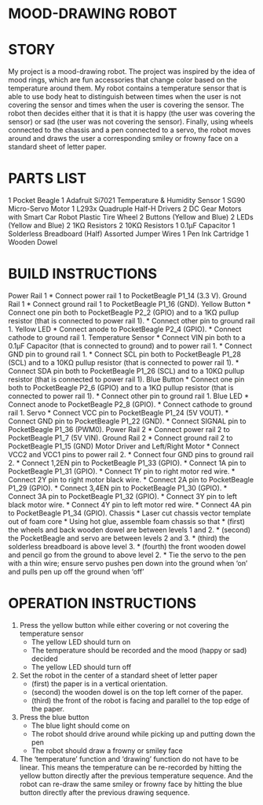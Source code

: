 # MOOD-DRAWING ROBOT


# STORY

My project is a mood-drawing robot. The project was inspired by the idea of 
mood rings, which are fun accessories that change color based on the 
temperature around them. My robot contains a temperature sensor that is able to 
use body heat to distinguish between times when the user is not covering the 
sensor and times when the user is covering the sensor. The robot then decides 
either that it is that it is happy (the user was covering the sensor) or sad 
(the user was not covering the sensor). Finally, using wheels connected to the 
chassis and a pen connected to a servo, the robot moves around and draws the 
user a corresponding smiley or frowny face on a standard sheet of letter paper.


# PARTS LIST

1 Pocket Beagle
1 Adafruit Si7021 Temperature & Humidity Sensor
1 SG90 Micro-Servo Motor
1 L293x Quadruple Half-H Drivers
2 DC Gear Motors with Smart Car Robot Plastic Tire Wheel
2 Buttons (Yellow and Blue)
2 LEDs (Yellow and Blue)
2 1KΩ Resistors
2 10KΩ Resistors
1 0.1μF Capacitor
1 Solderless Breadboard (Half)
Assorted Jumper Wires
1 Pen Ink Cartridge
1 Wooden Dowel


# BUILD INSTRUCTIONS

Power Rail 1
    * Connect power rail 1 to PocketBeagle P1_14 (3.3 V).
Ground Rail 1
    * Connect ground rail 1 to PocketBeagle P1_16 (GND).
Yellow Button
    * Connect one pin both to PocketBeagle P2_2 (GPIO) and to a 1KΩ pullup 
      resistor (that is connected to power rail 1).
    * Connect other pin to ground rail 1.
Yellow LED
    * Connect anode to PocketBeagle P2_4 (GPIO).
    * Connect cathode to ground rail 1.
Temperature Sensor
    * Connect VIN pin both to a 0.1μF Capacitor (that is connected to ground) 
      and to power rail 1.
    * Connect GND pin to ground rail 1.
    * Connect SCL pin both to PocketBeagle P1_28 (SCL) and to a 10KΩ pullup 
      resistor (that is connected to power rail 1).
    * Connect SDA pin both to PocketBeagle P1_26 (SCL) and to a 10KΩ pullup 
      resistor (that is connected to power rail 1).
Blue Button
    * Connect one pin both to PocketBeagle P2_6 (GPIO) and to a 1KΩ pullup 
        resistor (that is connected to power rail 1).
    * Connect other pin to ground rail 1.
Blue LED
    * Connect anode to PocketBeagle P2_8 (GPIO).
    * Connect cathode to ground rail 1.
Servo
    * Connect VCC pin to PocketBeagle P1_24 (5V VOUT).
    * Connect GND pin to PocketBeagle P1_22 (GND).
    * Connect SIGNAL pin to PocketBeagle P1_36 (PWM0).
Power Rail 2
    * Connect power rail 2 to PocketBeagle P1_7 (5V VIN).
Ground Rail 2
    * Connect ground rail 2 to PocketBeagle P1_15 (GND)
Motor Driver and Left/Right Motor
    * Connect VCC2 and VCC1 pins to power rail 2.
    * Connect four GND pins to ground rail 2.
    * Connect 1,2EN pin to PocketBeagle P1_33 (GPIO).
    * Connect 1A pin to PocketBeagle P1_31 (GPIO).
    * Connect 1Y pin to right motor red wire.
    * Connect 2Y pin to right motor black wire.
    * Connect 2A pin to PocketBeagle P1_29 (GPIO).
    * Connect 3,4EN pin to PocketBeagle P1_30 (GPIO).
    * Connect 3A pin to PocketBeagle P1_32 (GPIO).
    * Connect 3Y pin to left black motor wire.
    * Connect 4Y pin to left motor red wire.
    * Connect 4A pin to PocketBeagle P1_34 (GPIO).
Chassis
    * Laser cut chassis vector template out of foam core
    * Using hot glue, assemble foam chassis so that 
    * (first) the wheels and back wooden dowel are between levels 1 and 2.
    * (second) the PocketBeagle and servo are between levels 2 and 3.
    * (third) the solderless breadboard is above level 3.
    * (fourth) the front wooden dowel and pencil go from the ground to above 
      level 2.
    * Tie the servo to the pen with a thin wire; ensure servo pushes pen down 
      into the ground when ‘on’ and pulls pen up off the ground when ‘off’
      

# OPERATION INSTRUCTIONS

1.	Press the yellow button while either covering or not covering the 
    temperature sensor
    * The yellow LED should turn on
    * The temperature should be recorded and the mood (happy or sad) decided
    * The yellow LED should turn off
2.	Set the robot in the center of a standard sheet of letter paper
    * (first) the paper is in a vertical orientation.
    * (second) the wooden dowel is on the top left corner of the paper.
    * (third) the front of the robot is facing and parallel to the top edge 
      of the paper.
3.	Press the blue button
    * The blue light should come on
    * The robot should drive around while picking up and putting down the pen
    * The robot should draw a frowny or smiley face
4.	The ‘temperature’ function and ‘drawing’ function do not have to be linear. 
    This means the temperature can be re-recorded by hitting the yellow button 
    directly after the previous temperature sequence. And the robot can re-draw 
    the same smiley or frowny face by hitting the blue button directly after 
    the previous drawing sequence.